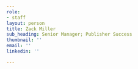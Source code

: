```yaml
---
role:
- staff
layout: person
title: Zack Miller
sub_heading: Senior Manager; Publisher Success
thumbnail: ''
email: ''
linkedin: ''

---
```

